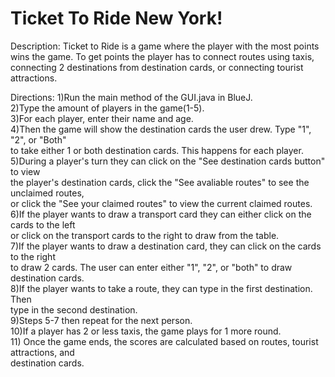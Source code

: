 # Ticket To Ride New York!

Description: Ticket to Ride is a game where the player with the
most points wins the game. To get points the player has to
connect routes using taxis, connecting 2 destinations from 
destination cards, or connecting tourist attractions.

Directions:
1)Run the main method of the GUI.java  in BlueJ. <br/>
2)Type the amount of players in the game(1-5).<br/>
3)For each player, enter their name and age.<br/>
4)Then the game will show the destination cards the user drew. Type "1", "2", or "Both" <br/>
to take either 1 or both destination cards. This happens for each player.<br/>
5)During a player's turn they can click on the "See destination cards button" to view </br>
the player's destination cards, click the "See avaliable routes" to see the unclaimed routes,</br>
or click the "See your claimed routes" to view the current claimed routes.</br>
6)If the player wants to draw a transport card they can either click on the cards to the left <br/>
or click on the transport cards to the right to draw from the table. <br/>
7)If the player wants to draw a destination card, they can click on the cards to the right <br/>
to draw 2 cards. The user can enter either "1", "2", or "both" to draw destination cards. <br/>
8)If the player wants to take a route, they can type in the first destination. Then<br/>
type in the second destination. <br/>
9)Steps 5-7 then repeat for the next person. <br/>
10)If a player has 2 or less taxis, the game plays for 1 more round. <br/>
11) Once the game ends, the scores are calculated based on routes, tourist attractions, and <br/>
destination cards. <br/>
